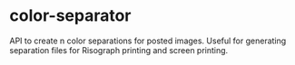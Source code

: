 # color-separator
API to create n color separations for posted images. Useful for generating separation files for Risograph printing and screen printing.
